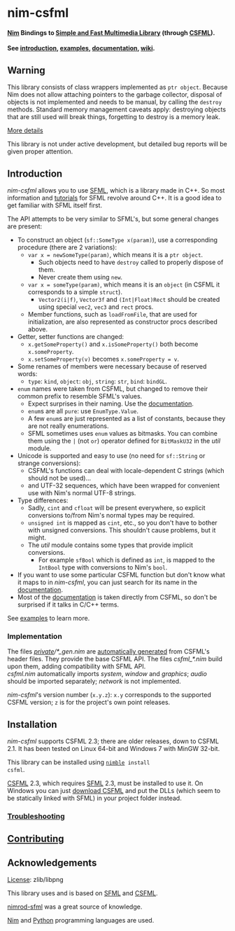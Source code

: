 nim-csfml
=========
#### [Nim][] Bindings to [Simple and Fast Multimedia Library][sfml] (through [CSFML][]).

**See [introduction](#introduction), [examples](examples), [documentation][], [wiki][].**

Warning
-------

This library consists of class wrappers implemented as `ptr object`. Because Nim does not allow attaching pointers to the garbage collector, disposal of objects is not implemented and needs to be manual, by calling the `destroy` methods. Standard memory management caveats apply: destroying objects that are still used will break things, forgetting to destroy is a memory leak.

[More details](https://github.com/BlaXpirit/nim-csfml/issues/6)

This library is not under active development, but detailed bug reports will be given proper attention.


Introduction
------------

*nim-csfml* allows you to use [SFML][], which is a library made in C++. So most information and [tutorials][sfml-tutorials] for SFML revolve around C++. It is a good idea to get familiar with SFML itself first.

The API attempts to be very similar to SFML's, but some general changes are present:

- To construct an object (`sf::SomeType x(param)`), use a corresponding procedure (there are 2 variations):
    - `var x = newSomeType(param)`, which means it is a `ptr object`.
        - Such objects need to have `destroy` called to properly dispose of them.
        - Never create them using `new`.
    - `var x = someType(param)`, which means it is an `object` (in CSFML it corresponds to a simple `struct`).
        - `Vector2(i|f)`, `Vector3f` and `(Int|Float)Rect` should be created using special `vec2`, `vec3` and `rect` procs.
    - Member functions, such as `loadFromFile`, that are used for initialization, are also represented as constructor procs described above.
- Getter, setter functions are changed:
    - `x.getSomeProperty()` and `x.isSomeProperty()` both become `x.someProperty`.
    - `x.setSomeProperty(v)` becomes `x.someProperty = v`.
- Some renames of members were necessary because of reserved words:
    - `type`: `kind`, `object`: `obj`, `string`: `str`, `bind`: `bindGL`.
- `enum` names were taken from CSFML, but changed to remove their common prefix to resemble SFML's values.
    - Expect surprises in their naming. Use the [documentation][].
    - `enum`s are all `pure`: use `EnumType.Value`.
    - A few `enum`s are just represented as a list of constants, because they are not really enumerations.
    - SFML sometimes uses `enum` values as bitmasks. You can combine them using the `|` (not `or`) operator defined for `BitMaskU32` in the *util* module.
- Unicode is supported and easy to use (no need for `sf::String` or strange conversions):
    - CSFML's functions can deal with locale-dependent C strings (which should not be used)...
    - and UTF-32 sequences, which have been wrapped for convenient use with Nim's normal UTF-8 strings.
- Type differences:
    - Sadly, `cint` and `cfloat` will be present everywhere, so explicit conversions to/from Nim's normal types may be required.
    - `unsigned int` is mapped as `cint`, etc., so you don't have to bother with unsigned conversions. This shouldn't cause problems, but it might.
    - The *util* module contains some types that provide implicit conversions.
        - For example `sfBool` which is defined as `int`, is mapped to the `IntBool` type with conversions to Nim's `bool`.
- If you want to use some particular CSFML function but don't know what it maps to in *nim-csfml*, you can just search for its name in the [documentation][].
- Most of the [documentation][] is taken directly from CSFML, so don't be surprised if it talks in C/C++ terms.

See [examples](examples) to learn more.

### Implementation

The files <em>[private](src/csfml/private)/\*\_gen.nim</em> are [automatically generated](generate) from CSFML's header files. They provide the base CSFML API. The files <em>csfml_\*.nim</em> build upon them, adding compatibility with SFML API.  
*csfml.nim* automatically imports *system*, *window* and *graphics*; *audio* should be imported separately; *network* is not implemented.

*nim-csfml*'s version number (`x.y.z`): `x.y` corresponds to the supported CSFML version; `z` is for the project's own point releases.


Installation
------------

*nim-csfml* supports CSFML 2.3; there are older releases, down to CSFML 2.1. It has been tested on Linux 64-bit and Windows 7 with MinGW 32-bit.

This library can be installed using <code>[nimble][] install csfml</code>.

[CSFML][] 2.3, which requires [SFML][] 2.3, must be installed to use it.
On Windows you can just [download CSFML][csfml] and put the DLLs (which seem to be statically linked with SFML) in your project folder instead.

### [Troubleshooting][]


[Contributing][]
----------------


Acknowledgements
----------------

[License](LICENSE): zlib/libpng

This library uses and is based on [SFML][] and [CSFML][].

[nimrod-sfml][] was a great source of knowledge.

[Nim][] and [Python][] programming languages are used.


[documentation]: http://blaxpirit.github.io/nim-csfml/
[wiki]: https://github.com/BlaXpirit/nim-csfml/wiki
[contributing]: https://github.com/BlaXpirit/nim-csfml/wiki/Contributing
[troubleshooting]: https://github.com/BlaXpirit/nim-csfml/wiki/Troubleshooting
[sfml]: http://www.sfml-dev.org/ "Simple and Fast Multimedia Library"
[csfml]: http://www.sfml-dev.org/download/csfml/
[sfml-tutorials]: http://www.sfml-dev.org/tutorials/
[nim]: http://nim-lang.org/
[python]: http://python.org/
[nimble]: https://github.com/nim-lang/nimble
[nimrod-sfml]: https://github.com/fowlmouth/nimrod-sfml
